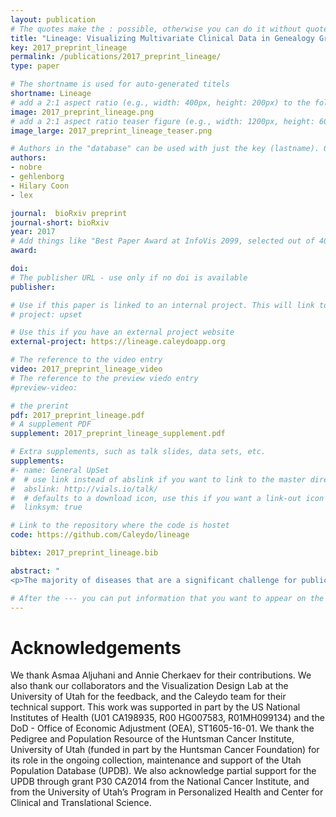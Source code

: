 ```yaml
---
layout: publication
# The quotes make the : possible, otherwise you can do it without quotes
title: "Lineage: Visualizing Multivariate Clinical Data in Genealogy Graphs"
key: 2017_preprint_lineage
permalink: /publications/2017_preprint_lineage/
type: paper

# The shortname is used for auto-generated titels
shortname: Lineage
# add a 2:1 aspect ratio (e.g., width: 400px, height: 200px) to the folder /assets/images/papers/
image: 2017_preprint_lineage.png
# add a 2:1 aspect ratio teaser figure (e.g., width: 1200px, height: 600px) to the folder /assets/images/papers/
image_large: 2017_preprint_lineage_teaser.png

# Authors in the "database" can be used with just the key (lastname). Others can be written properly.
authors:
- nobre
- gehlenborg
- Hilary Coon
- lex

journal:  bioRxiv preprint
journal-short: bioRxiv
year: 2017
# Add things like "Best Paper Award at InfoVis 2099, selected out of 4000 submissions"
award:

doi: 
# The publisher URL - use only if no doi is available
publisher:

# Use if this paper is linked to an internal project. This will link to the project site
# project: upset

# Use this if you have an external project website
external-project: https://lineage.caleydoapp.org

# The reference to the video entry
video: 2017_preprint_lineage_video
# The reference to the preview viedo entry
#preview-video:

# the prerint
pdf: 2017_preprint_lineage.pdf
# A supplement PDF
supplement: 2017_preprint_lineage_supplement.pdf

# Extra supplements, such as talk slides, data sets, etc.
supplements:
#- name: General UpSet
#  # use link instead of abslink if you want to link to the master directory
#  abslink: http://vials.io/talk/
#  # defaults to a download icon, use this if you want a link-out icon
#  linksym: true

# Link to the repository where the code is hostet
code: https://github.com/Caleydo/lineage

bibtex: 2017_preprint_lineage.bib

abstract: "
<p>The majority of diseases that are a significant challenge for public and individual heath are caused by a combination of hereditary and environmental factors. In this paper, we introduce Lineage, a novel visual analysis tool, designed to support domain experts that study such multifactorial diseases in the context of genealogies. Incorporating familial relationships between cases can provide insights into shared genomic variants that could be implicated in diseases, but also into shared environmental exposures. We introduce a data and task abstraction and argue that the problem of analyzing such diseases based on genealogical, clinical, and genetic data can be mapped to a multivariate graph visualization problem. Our main contribution is a novel visual representation for tree-like, multivariate graphs, which we apply to genealogies and clinical data about the individuals in these families. We introduce data-driven aggregation methods to scale to multiple families with hundreds of members across several generations. By designing the genealogy graph layout to align with a tabular view that displays clinical data for each family member, we are able to incorporate extensive, multivariate attributes in the analysis of the genealogy without cluttering the graph. We also discuss how the principles of our methodology can be generalized to other scenarios. We validate our designs using an illustrative example based on real-world data, and report of feedback from domain experts.</p>"

# After the --- you can put information that you want to appear on the website using markdown formatting or HTML. A good example are acknowledgements, extra references, an erratum, etc.
---
```



# Acknowledgements

We thank Asmaa Aljuhani and Annie Cherkaev for their contributions. We also thank our collaborators and the Visualization Design Lab at the University of Utah for the feedback, and the Caleydo team for their technical support. 
This work was supported in part by the US National Institutes of Health (U01 CA198935, R00 HG007583, R01MH099134) and the DoD - Office of Economic Adjustment (OEA), ST1605-16-01. We thank the Pedigree and Population Resource of the Huntsman Cancer Institute, University of Utah (funded in part by the Huntsman Cancer Foundation) for its role in the ongoing collection, maintenance and support of the Utah Population Database (UPDB).  We also acknowledge partial support for the UPDB through grant P30 CA2014 from the National Cancer Institute, and from the University of Utah’s Program in Personalized Health and Center for Clinical and Translational Science.
